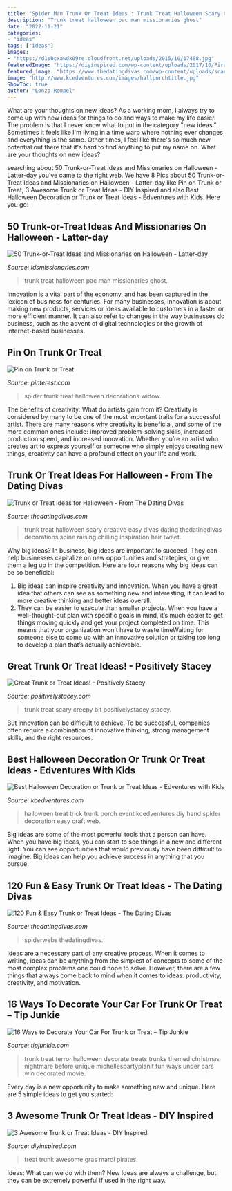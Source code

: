 ```yaml
---
title: "Spider Man Trunk Or Treat Ideas : Trunk Treat Halloween Scary Creative Easy Divas Dating Thedatingdivas Decorations Spine Raising Chilling Inspiration Hair Tweet"
description: "Trunk treat halloween pac man missionaries ghost"
date: "2022-11-21"
categories:
- "ideas"
tags: ["ideas"]
images:
- "https://d1s0cxawdx09re.cloudfront.net/uploads/2015/10/17488.jpg"
featuredImage: "https://diyinspired.com/wp-content/uploads/2017/10/Pirates-of-the-Carribean-Trunk-or-Treat-Idea.jpg"
featured_image: "https://www.thedatingdivas.com/wp-content/uploads/scary-56-59.jpg"
image: "http://www.kcedventures.com/images/hallporchtitle.jpg"
ShowToc: true
author: "Lonzo Rempel"
---
```



What are your thoughts on new ideas?
As a working mom, I always try to come up with new ideas for things to do and ways to make my life easier. The problem is that I never know what to put in the category "new ideas." Sometimes it feels like I'm living in a time warp where nothing ever changes and everything is the same. Other times, I feel like there's so much new potential out there that it's hard to find anything to put my name on. What are your thoughts on new ideas?

	

		
searching about 50 Trunk-or-Treat Ideas and Missionaries on Halloween - Latter-day you've came to the right web. We have 8 Pics about 50 Trunk-or-Treat Ideas and Missionaries on Halloween - Latter-day like Pin on Trunk or Treat, 3 Awesome Trunk or Treat Ideas - DIY Inspired and also Best Halloween Decoration or Trunk or Treat Ideas - Edventures with Kids. Here you go:
		
    
## 50 Trunk-or-Treat Ideas And Missionaries On Halloween - Latter-day

<img loading=lazy src="https://d1s0cxawdx09re.cloudfront.net/uploads/2015/10/17488.jpg" onerror="this.onerror=null;this.src='https://tse3.mm.bing.net/th?id=OIP.4LL3GaeR-LN3Cqdc0PQXxgEsEE&amp;pid=15.1';" alt="50 Trunk-or-Treat Ideas and Missionaries on Halloween - Latter-day">

_Source: ldsmissionaries.com_

>trunk treat halloween pac man missionaries ghost. 

	

Innovation is a vital part of the economy, and has been captured in the lexicon of business for centuries. For many businesses, innovation is about making new products, services or ideas available to customers in a faster or more efficient manner. It can also refer to changes in the way businesses do business, such as the advent of digital technologies or the growth of internet-based businesses.

    
## Pin On Trunk Or Treat

<img loading=lazy src="https://i.pinimg.com/originals/0d/16/5e/0d165ea3315fb506d3def12f44e5b251.jpg" onerror="this.onerror=null;this.src='https://tse3.mm.bing.net/th?id=OIP.rwaFSSQ3iDLd1aX3Mu7XSAHaJ4&amp;pid=15.1';" alt="Pin on Trunk or Treat">

_Source: pinterest.com_

>spider trunk treat halloween decorations widow. 

	

The benefits of creativity: What do artists gain from it?
Creativity is considered by many to be one of the most important traits for a successful artist. There are many reasons why creativity is beneficial, and some of the more common ones include: improved problem-solving skills, increased production speed, and increased innovation. Whether you’re an artist who creates art to express yourself or someone who simply enjoys creating new things, creativity can have a profound effect on your life and work.

    
## Trunk Or Treat Ideas For Halloween - From The Dating Divas

<img loading=lazy src="https://www.thedatingdivas.com/wp-content/uploads/2018/07/Scary-Trunk-or-Treat-Ideas.png" onerror="this.onerror=null;this.src='https://tse1.mm.bing.net/th?id=OIP.qctR8so2raNxSbMesVNBiAHaLH&amp;pid=15.1';" alt="Trunk or Treat Ideas for Halloween - From The Dating Divas">

_Source: thedatingdivas.com_

>trunk treat halloween scary creative easy divas dating thedatingdivas decorations spine raising chilling inspiration hair tweet. 

	

Why big ideas?
In business, big ideas are important to succeed. They can help businesses capitalize on new opportunities and strategies, or give them a leg up in the competition. Here are four reasons why big ideas can be so beneficial: 
1) Big ideas can inspire creativity and innovation. When you have a great idea that others can see as something new and interesting, it can lead to more creative thinking and better ideas overall. 
2) They can be easier to execute than smaller projects. When you have a well-thought-out plan with specific goals in mind, it’s much easier to get things moving quickly and get your project completed on time. This means that your organization won’t have to waste timeWaiting for someone else to come up with an innovative solution or taking too long to develop a plan that’s actually achievable.

    
## Great Trunk Or Treat Ideas! - Positively Stacey

<img loading=lazy src="https://i1.wp.com/positivelystacey.com/wp-content/uploads/2016/10/14695536_10157739820910360_8080039363097139091_n.jpg" onerror="this.onerror=null;this.src='https://tse4.mm.bing.net/th?id=OIP.ROvk6MlcKWKaBxSw72zVCgHaFj&amp;pid=15.1';" alt="Great Trunk or Treat Ideas! - Positively Stacey">

_Source: positivelystacey.com_

>trunk treat scary creepy bit positivelystacey stacey. 

	

But innovation can be difficult to achieve. To be successful, companies often require a combination of innovative thinking, strong management skills, and the right resources.

    
## Best Halloween Decoration Or Trunk Or Treat Ideas - Edventures With Kids

<img loading=lazy src="http://www.kcedventures.com/images/hallporchtitle.jpg" onerror="this.onerror=null;this.src='https://tse4.mm.bing.net/th?id=OIP.YHnTe94-Zpv-wi78u25vCAHaLf&amp;pid=15.1';" alt="Best Halloween Decoration or Trunk or Treat Ideas - Edventures with Kids">

_Source: kcedventures.com_

>halloween treat trick trunk porch event kcedventures diy hand spider decoration easy craft web. 

	

Big ideas are some of the most powerful tools that a person can have. When you have big ideas, you can start to see things in a new and different light. You can see opportunities that would previously have been difficult to imagine. Big ideas can help you achieve success in anything that you pursue.

    
## 120 Fun &amp; Easy Trunk Or Treat Ideas - The Dating Divas

<img loading=lazy src="https://www.thedatingdivas.com/wp-content/uploads/scary-56-59.jpg" onerror="this.onerror=null;this.src='https://tse1.mm.bing.net/th?id=OIP.87vFKw-ToUb8K2m-gjSeSwHaHa&amp;pid=15.1';" alt="120 Fun &amp; Easy Trunk or Treat Ideas - The Dating Divas">

_Source: thedatingdivas.com_

>spiderwebs thedatingdivas. 

	

Ideas are a necessary part of any creative process. When it comes to writing, ideas can be anything from the simplest of concepts to some of the most complex problems one could hope to solve. However, there are a few things that always come back to mind when it comes to ideas: productivity, creativity, and motivation.

    
## 16 Ways To Decorate Your Car For Trunk Or Treat – Tip Junkie

<img loading=lazy src="https://cdn.tipjunkie.com/wp-content/uploads/2008/10/Big-Top-Terror-Trunk-or-Treat.jpg" onerror="this.onerror=null;this.src='https://tse4.mm.bing.net/th?id=OIP.oNoXOiSM7dFYDcj3kd4sNAHaLH&amp;pid=15.1';" alt="16 Ways to Decorate Your Car For Trunk or Treat – Tip Junkie">

_Source: tipjunkie.com_

>trunk treat terror halloween decorate treats trunks themed christmas nightmare before unique michellespartyplanit fun ways under cars win decorated movie. 

	

Every day is a new opportunity to make something new and unique. Here are 5 simple ideas to get you started: 

    
## 3 Awesome Trunk Or Treat Ideas - DIY Inspired

<img loading=lazy src="https://diyinspired.com/wp-content/uploads/2017/10/Pirates-of-the-Carribean-Trunk-or-Treat-Idea.jpg" onerror="this.onerror=null;this.src='https://tse2.mm.bing.net/th?id=OIP.2SNh0ftX40jckinPCxLL0QHaJY&amp;pid=15.1';" alt="3 Awesome Trunk or Treat Ideas - DIY Inspired">

_Source: diyinspired.com_

>treat trunk awesome gras mardi pirates. 

	

Ideas: What can we do with them?
New Ideas are always a challenge, but they can be extremely powerful if used in the right way.

